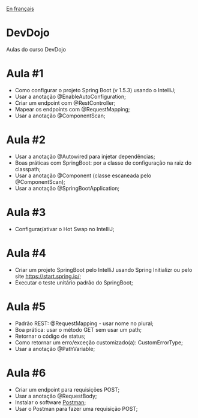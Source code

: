 [En français](https://github.com/leimt/devdojo/blob/master/README.fr.md)
# DevDojo
Aulas do curso DevDojo

# Aula #1
- Como configurar o projeto Spring Boot (v 1.5.3) usando o IntelliJ;
- Usar a anotação @EnableAutoConfiguration;
- Criar um endpoint com @RestController;
- Mapear os endpoints com @RequestMapping;
- Usar a anotação @ComponentScan;

# Aula #2
- Usar a anotação @Autowired para injetar dependências;
- Boas práticas com SpringBoot: por a classe de configuração na raiz do classpath;
- Usar a anotação @Component (classe escaneada pelo @ComponentScan);
- Usar a anotação @SpringBootApplication;

# Aula #3
- Configurar/ativar o Hot Swap no IntelliJ;

# Aula #4
- Criar um projeto SpringBoot pelo IntelliJ usando Spring Initializr ou pelo site https://start.spring.io/;
- Executar o teste unitário padrão do SpringBoot;

# Aula #5
- Padrão REST: @RequestMapping - usar nome no plural;
- Boa prática: usar o método GET sem usar um path;
- Retornar o código de status;
- Como retornar um erro/exceção customizado(a): CustomErrorType;
- Usar a anotação @PathVariable;

# Aula #6
- Criar um endpoint para requisições POST;
- Usar a anotação @RequestBody;
- Instalar o software [Postman](https://www.postman.com/);
- Usar o Postman para fazer uma requisição POST;
